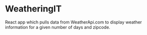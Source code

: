 # WeatheringIT

React app which pulls data from WeatherApi.com to display weather information for a given number of days and zipcode.
